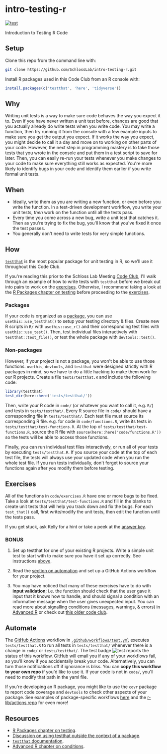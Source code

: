 # intro-testing-r

<!-- badges: start -->
[![test](https://github.com/SchlossLab/intro-testing-r/workflows/test/badge.svg)](https://github.com/SchlossLab/intro-testing-r/actions)
<!-- badges: end -->

Introduction to Testing R Code

## Setup

Clone this repo from the command line with:

``` sh
git clone https://github.com/SchlossLab/intro-testing-r.git
```

Install R packages used in this Code Club from an R console with: 

``` r 
install.packages(c('testthat', 'here', 'tidyverse'))
```

## Why

Writing unit tests is a way to make sure code behaves the way you expect it to.
Even if you have never written a unit test before, chances are good that you 
actually already do write tests when you write code.
You may write a function, then try running it from the console with a few
example inputs to make sure you get the output you expect.
If it works the way you expect, you might decide to call it a day and move on to 
working on other parts of your code.
However, the next step in programming mastery is to take those tests that you 
wrote in the console and put them in a test script to save for later.
Then, you can easily re-run your tests whenever you make changes to your code
to make sure everything still works as expected.
You're more likely to identify bugs in your code and identify them earlier if
you write formal unit tests.

## When

- Ideally, write them as you are writing a new function, or even before you write the function. In a test-driven development workflow, you write your unit tests, _then_ work on the function until all the tests pass.
- Every time you come across a new bug, write a unit test that catches it. Then as you're trying to fix the bug, you'll know that you've fixed it once the test passes.
- You generally don't need to write tests for very simple functions.

## How

[`testthat`](https://testthat.r-lib.org/) is the most popular package for unit 
testing in R, so we'll use it throughout this Code Club.

If you're reading this prior to the Schloss Lab Meeting [Code Club](https://twitter.com/kelly_sovacool/status/1299342698936229889?s=20),
I'll walk through an example of how to write tests with `testthat`
before we break out into pairs to work on the [exercises](#exercises).
Otherwise, I recommend taking a look at the 
[R Packages chapter on testing](https://r-pkgs.org/tests.html)
before proceeding to the [exercises](#exercises).

### Packages

If your code is organized as a [package](https://r-pkgs.org/), you can use 
`usethis::use_testthat()` to setup your testing directory & files. 
Create new R scripts in `R/` with `usethis::use_r()` 
and their corresponding test files with `usethis::use_test()`.
Then, test individual files interactively with `testthat::test_file()`,
or test the whole package with `devtools::test()`.

### Non-packages

However, if your project is not a package, you won't be able to use those functions.
`usethis`, `devtools`, and `testthat` were designed strictly with R packages 
in mind, so we have to do a little hacking to make them work for our R projects.
Create a file `tests/testthat.R` and include the following code:

``` r
library(testthat)
test_dir(here::here('tests/testthat/'))
```

Then, write your R code in `code/` (or whatever you want to call it, e.g. `R/`) 
and tests in `tests/testthat/`.
Every R source file in `code/` should have a corresponding file in `tests/testthat/`.
Each test file must source its corresponding R file.
e.g. for code in `code/functions.R`, 
write its tests in `tests/testthat/test-functions.R`.
At the top of `tests/testthat/test-functions.R`, source the R file with 
`source(here::here('code/functions.R'))` 
so the tests will be able to access those functions.

Finally, you can run individual test files interactively, 
or run all of your tests by executing `tests/testthat.R`.
If you source your code at the top of each test file, the tests will always
use your updated code when you run the whole test file.
If you run tests individually, don't forget to source your functions again 
after you modify them before testing.

## Exercises

All of the functions in `code/exercises.R` have one or more bugs to be fixed.
Take a look at `tests/testthat/test-functions.R` and fill in the blanks to
create unit tests that will help you track down and fix the bugs.
For each `test_that()` call, first write/modify the unit tests, 
then edit the function until the tests pass.

If you get stuck, ask Kelly for a hint or take a peek at the [answer key](https://github.com/SchlossLab/intro-testing-r/tree/key).

### BONUS

1. Set up testthat for one of your existing R projects.
Write a simple unit test to start with to make sure you have it set up correctly.
See instructions [above](#packages).

2. Read the [section on automation](#automate) 
and set up a GitHub Actions workflow for your project.

3. You may have noticed that many of these exercises have to do with **input validation**;
i.e. the function should check that the user gave it input that it knows how to handle,
and should signal a condition with an informative message when the user gives unexpected input.
You can read more about signalling conditions (messages, warnings, & errors) in 
[Advanced R]( https://adv-r.hadley.nz/conditions.html) 
or check out [this older code club](https://github.com/SchlossLab/exception-handling).

## Automate

The [GitHub Actions](https://docs.github.com/en/free-pro-team@latest/actions) 
workflow in [`.github/workflows/test.yml`](.github/workflows/test.yml) 
executes `tests/testthat.R` to run all tests in `tests/testthat/` whenever there 
is a change in `code/` or `tests/testthat/`.
The test badge ![test](https://github.com/SchlossLab/intro-testing-r/workflows/test/badge.svg)
reports the status of this workflow.
GitHub will email you if any of your workflows fail,
so you'll know if you accidentally break your code.
Alternatively, you can turn those notifications off if ignorance is bliss.
You can **copy this workflow to your own repo** if you'd like to use it.
If your code is not in `code/`, you'll need to modify that path in the yaml file.

If you're developing an R package, you might like to use the `covr` package
to report code coverage and `devtools` to check other aspects of your package.
See examples of package-specific workflows [here](https://github.com/SchlossLab/mikropml/tree/master/.github/workflows)
and the [r-lib/actions repo](https://github.com/r-lib/actions) for even more!

## Resources

- [R Packages chapter on testing](https://r-pkgs.org/tests.html).
- [Discussion on using testthat outside the context of a package](https://github.com/r-lib/testthat/issues/659).
- [`testthat` documentation](https://testthat.r-lib.org/).
- [Advanced R chapter on conditions](https://adv-r.hadley.nz/conditions.html).
